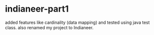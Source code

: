 # indianeer-part1
added features like cardinality (data mapping) and tested using java test class. also renamed my project to Indianeer.
